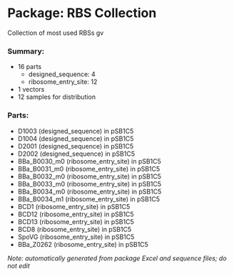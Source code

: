 # Package: RBS Collection

Collection of most used RBSs gv

### Summary:

- 16 parts
    - designed_sequence: 4
    - ribosome_entry_site: 12
- 1 vectors
- 12 samples for distribution

### Parts:

- D1003 (designed_sequence) in pSB1C5
- D1004 (designed_sequence) in pSB1C5
- D2001 (designed_sequence) in pSB1C5
- D2002 (designed_sequence) in pSB1C5
- BBa_B0030_m0 (ribosome_entry_site) in pSB1C5
- BBa_B0031_m0 (ribosome_entry_site) in pSB1C5
- BBa_B0032_m0 (ribosome_entry_site) in pSB1C5
- BBa_B0033_m0 (ribosome_entry_site) in pSB1C5
- BBa_B0034_m0 (ribosome_entry_site) in pSB1C5
- BBa_B0034_m1 (ribosome_entry_site) in pSB1C5
- BCD1 (ribosome_entry_site) in pSB1C5
- BCD12 (ribosome_entry_site) in pSB1C5
- BCD13 (ribosome_entry_site) in pSB1C5
- BCD8 (ribosome_entry_site) in pSB1C5
- SpoVG (ribosome_entry_site) in pSB1C5
- BBa_Z0262 (ribosome_entry_site) in pSB1C5

_Note: automatically generated from package Excel and sequence files; do not edit_
